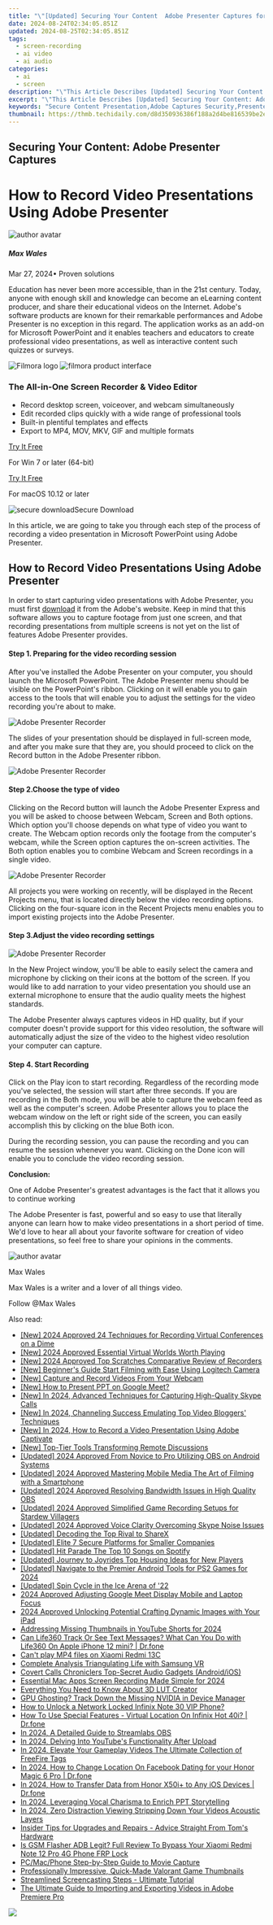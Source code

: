 ```yaml
---
title: "\"[Updated] Securing Your Content  Adobe Presenter Captures for 2024\""
date: 2024-08-24T02:34:05.851Z
updated: 2024-08-25T02:34:05.851Z
tags: 
  - screen-recording
  - ai video
  - ai audio
categories: 
  - ai
  - screen
description: "\"This Article Describes [Updated] Securing Your Content: Adobe Presenter Captures for 2024\""
excerpt: "\"This Article Describes [Updated] Securing Your Content: Adobe Presenter Captures for 2024\""
keywords: "Secure Content Presentation,Adobe Captures Security,Presenter Protection Tips,Content Safety in Presentations,Adobe Secure Presenter,Safe Presentation Tools,Secure Adobe Capturing"
thumbnail: https://thmb.techidaily.com/d8d350936386f188a2d4be816539be2eaee7c30695c76166aa925348b0ff1b74.jpg
---
```


## Securing Your Content: Adobe Presenter Captures

# How to Record Video Presentations Using Adobe Presenter

![author avatar](https://images.wondershare.com/filmora/article-images/max-wales-author.jpg)

##### Max Wales

 Mar 27, 2024• Proven solutions

Education has never been more accessible, than in the 21st century. Today, anyone with enough skill and knowledge can become an eLearning content producer, and share their educational videos on the Internet. Adobe's software products are known for their remarkable performances and Adobe Presenter is no exception in this regard. The application works as an add-on for Microsoft PowerPoint and it enables teachers and educators to create professional video presentations, as well as interactive content such quizzes or surveys.

![Filmora logo](https://images.wondershare.com/filmora/logo_icon/wondershare-filmora-logo-horizontal.png) ![filmora product interface](https://images.wondershare.com/filmora/images/common/filmora-product-banner.png)

### The All-in-One Screen Recorder & Video Editor

* Record desktop screen, voiceover, and webcam simultaneously
* Edit recorded clips quickly with a wide range of professional tools
* Built-in plentiful templates and effects
* Export to MP4, MOV, MKV, GIF and multiple formats

[Try It Free](https://tools.techidaily.com/wondershare/filmora/download/)

For Win 7 or later (64-bit)

[Try It Free](https://tools.techidaily.com/wondershare/filmora/download/)

For macOS 10.12 or later

![secure download](https://static.wondershare.com/images-filmora/images/common/securety.svg)Secure Download

In this article, we are going to take you through each step of the process of recording a video presentation in Microsoft PowerPoint using Adobe Presenter.

## How to Record Video Presentations Using Adobe Presenter

In order to start capturing video presentations with Adobe Presenter, you must first [download](https://www.adobe.com/products/presenter.html) it from the Adobe's website. Keep in mind that this software allows you to capture footage from just one screen, and that recording presentations from multiple screens is not yet on the list of features Adobe Presenter provides.

#### Step 1. Preparing for the video recording session

After you've installed the Adobe Presenter on your computer, you should launch the Microsoft PowerPoint. The Adobe Presenter menu should be visible on the PowerPoint's ribbon. Clicking on it will enable you to gain access to the tools that will enable you to adjust the settings for the video recording you're about to make.

![ Adobe Presenter Recorder ](https://images.wondershare.com/filmora/article-images/adobe-presenter-interface.jpg)

The slides of your presentation should be displayed in full-screen mode, and after you make sure that they are, you should proceed to click on the Record button in the Adobe Presenter ribbon.

![ Adobe Presenter Recorder ](https://images.wondershare.com/filmora/article-images/adobe-presenter-record.jpg)

#### Step 2.Choose the type of video

Clicking on the Record button will launch the Adobe Presenter Express and you will be asked to choose between Webcam, Screen and Both options. Which option you'll choose depends on what type of video you want to create. The Webcam option records only the footage from the computer's webcam, while the Screen option captures the on-screen activities. The Both option enables you to combine Webcam and Screen recordings in a single video.

![ Adobe Presenter Recorder ](https://images.wondershare.com/filmora/article-images/adobe-presenter-record-options.jpg)

All projects you were working on recently, will be displayed in the Recent Projects menu, that is located directly below the video recording options. Clicking on the four-square icon in the Recent Projects menu enables you to import existing projects into the Adobe Presenter.

#### Step 3.Adjust the video recording settings

![ Adobe Presenter Recorder ](https://images.wondershare.com/filmora/article-images/adobe-presenter-choose-microphone.jpg)

In the New Project window, you'll be able to easily select the camera and microphone by clicking on their icons at the bottom of the screen. If you would like to add narration to your video presentation you should use an external microphone to ensure that the audio quality meets the highest standards.

The Adobe Presenter always captures videos in HD quality, but if your computer doesn't provide support for this video resolution, the software will automatically adjust the size of the video to the highest video resolution your computer can capture.

#### Step 4. Start Recording

Click on the Play icon to start recording. Regardless of the recording mode you've selected, the session will start after three seconds. If you are recording in the Both mode, you will be able to capture the webcam feed as well as the computer's screen. Adobe Presenter allows you to place the webcam window on the left or right side of the screen, you can easily accomplish this by clicking on the blue Both icon.

During the recording session, you can pause the recording and you can resume the session whenever you want. Clicking on the Done icon will enable you to conclude the video recording session.

**Conclusion:**

One of Adobe Presenter's greatest advantages is the fact that it allows you to continue working

The Adobe Presenter is fast, powerful and so easy to use that literally anyone can learn how to make video presentations in a short period of time. We'd love to hear all about your favorite software for creation of video presentations, so feel free to share your opinions in the comments.

![author avatar](https://images.wondershare.com/filmora/article-images/max-wales-author.jpg)

Max Wales

Max Wales is a writer and a lover of all things video.

Follow @Max Wales

<span class="atpl-alsoreadstyle">Also read:</span>
<div><ul>
<li><a href="https://video-capture.techidaily.com/new-2024-approved-24-techniques-for-recording-virtual-conferences-on-a-dime/"><u>[New] 2024 Approved  24 Techniques for Recording Virtual Conferences on a Dime</u></a></li>
<li><a href="https://video-screen-grab.techidaily.com/new-2024-approved-essential-virtual-worlds-worth-playing/"><u>[New] 2024 Approved  Essential Virtual Worlds Worth Playing</u></a></li>
<li><a href="https://video-screen-grab.techidaily.com/new-2024-approved-top-scratches-comparative-review-of-recorders/"><u>[New] 2024 Approved  Top Scratches  Comparative Review of Recorders</u></a></li>
<li><a href="https://video-screen-grab.techidaily.com/new-beginners-guide-start-filming-with-ease-using-logitech-camera/"><u>[New] Beginner's Guide  Start Filming with Ease Using Logitech Camera</u></a></li>
<li><a href="https://video-screen-grab.techidaily.com/new-capture-and-record-videos-from-your-webcam/"><u>[New] Capture and Record Videos From Your Webcam</u></a></li>
<li><a href="https://video-screen-grab.techidaily.com/new-how-to-present-ppt-on-google-meet/"><u>[New] How to Present PPT on Google Meet?</u></a></li>
<li><a href="https://video-screen-grab.techidaily.com/new-in-2024-advanced-techniques-for-capturing-high-quality-skype-calls/"><u>[New] In 2024, Advanced Techniques for Capturing High-Quality Skype Calls</u></a></li>
<li><a href="https://youtube-tips.techidaily.com/n-2024-channeling-success-emulating-top-video-bloggers-techniques/"><u>[New] In 2024, Channeling Success  Emulating Top Video Bloggers' Techniques</u></a></li>
<li><a href="https://video-screen-grab.techidaily.com/new-in-2024-how-to-record-a-video-presentation-using-adobe-captivate/"><u>[New] In 2024, How to Record a Video Presentation Using Adobe Captivate</u></a></li>
<li><a href="https://video-screen-grab.techidaily.com/new-top-tier-tools-transforming-remote-discussions/"><u>[New] Top-Tier Tools Transforming Remote Discussions</u></a></li>
<li><a href="https://video-screen-grab.techidaily.com/updated-2024-approved-from-novice-to-pro-utilizing-obs-on-android-systems/"><u>[Updated] 2024 Approved  From Novice to Pro  Utilizing OBS on Android Systems</u></a></li>
<li><a href="https://youtube-blog.techidaily.com/ed-2024-approved-mastering-mobile-media-the-art-of-filming-with-a-smartphone/"><u>[Updated] 2024 Approved  Mastering Mobile Media  The Art of Filming with a Smartphone</u></a></li>
<li><a href="https://video-screen-grab.techidaily.com/updated-2024-approved-resolving-bandwidth-issues-in-high-quality-obs/"><u>[Updated] 2024 Approved  Resolving Bandwidth Issues in High Quality OBS</u></a></li>
<li><a href="https://video-screen-grab.techidaily.com/updated-2024-approved-simplified-game-recording-setups-for-stardew-villagers/"><u>[Updated] 2024 Approved  Simplified Game Recording Setups for Stardew Villagers</u></a></li>
<li><a href="https://video-screen-grab.techidaily.com/updated-2024-approved-voice-clarity-overcoming-skype-noise-issues/"><u>[Updated] 2024 Approved  Voice Clarity  Overcoming Skype Noise Issues</u></a></li>
<li><a href="https://on-screen-recording.techidaily.com/updated-decoding-the-top-rival-to-sharex/"><u>[Updated] Decoding the Top Rival to ShareX</u></a></li>
<li><a href="https://video-screen-grab.techidaily.com/updated-elite-7-secure-platforms-for-smaller-companies/"><u>[Updated] Elite 7 Secure Platforms for Smaller Companies</u></a></li>
<li><a href="https://video-screen-grab.techidaily.com/updated-hit-parade-the-top-10-songs-on-spotify/"><u>[Updated] Hit Parade  The Top 10 Songs on Spotify</u></a></li>
<li><a href="https://video-screen-grab.techidaily.com/updated-journey-to-joyrides-top-housing-ideas-for-new-players/"><u>[Updated] Journey to Joyrides  Top Housing Ideas for New Players</u></a></li>
<li><a href="https://video-screen-grab.techidaily.com/updated-navigate-to-the-premier-android-tools-for-ps2-games-for-2024/"><u>[Updated] Navigate to the Premier Android Tools for PS2 Games for 2024</u></a></li>
<li><a href="https://article-helps.techidaily.com/updated-spin-cycle-in-the-ice-arena-of-22/"><u>[Updated] Spin Cycle in the Ice Arena of '22</u></a></li>
<li><a href="https://video-screen-grab.techidaily.com/2024-approved-adjusting-google-meet-display-mobile-and-laptop-focus/"><u>2024 Approved  Adjusting Google Meet Display  Mobile and Laptop Focus</u></a></li>
<li><a href="https://video-screen-grab.techidaily.com/2024-approved-unlocking-potential-crafting-dynamic-images-with-your-ipad/"><u>2024 Approved  Unlocking Potential  Crafting Dynamic Images with Your iPad</u></a></li>
<li><a href="https://youtube-video-recordings.techidaily.com/addressing-missing-thumbnails-in-youtube-shorts-for-2024/"><u>Addressing Missing Thumbnails in YouTube Shorts for 2024</u></a></li>
<li><a href="https://fake-location.techidaily.com/can-life360-track-or-see-text-messages-what-can-you-do-with-life360-on-apple-iphone-12-mini-drfone-by-drfone-virtual-ios/"><u>Can Life360 Track Or See Text Messages? What Can You Do with Life360 On Apple iPhone 12 mini? | Dr.fone</u></a></li>
<li><a href="https://phone-solutions.techidaily.com/can-t-play-mp4-files-on-xiaomi-redmi-13c-by-aiseesoft-video-converter-play-mp4-on-android/"><u>Can't play MP4 files on Xiaomi Redmi 13C</u></a></li>
<li><a href="https://extra-lessons.techidaily.com/complete-analysis-triangulating-life-with-samsung-vr/"><u>Complete Analysis  Triangulating Life with Samsung VR</u></a></li>
<li><a href="https://video-screen-grab.techidaily.com/covert-calls-chroniclers-top-secret-audio-gadgets-androidios/"><u>Covert Calls Chroniclers  Top-Secret Audio Gadgets (Android/iOS)</u></a></li>
<li><a href="https://video-screen-grab.techidaily.com/essential-mac-apps-screen-recording-made-simple-for-2024/"><u>Essential Mac Apps  Screen Recording Made Simple for 2024</u></a></li>
<li><a href="https://article-helps.techidaily.com/everything-you-need-to-know-about-3d-lut-creator/"><u>Everything You Need to Know About 3D LUT Creator</u></a></li>
<li><a href="https://network-issues.techidaily.com/gpu-ghosting-track-down-the-missing-nvidia-in-device-manager/"><u>GPU Ghosting? Track Down the Missing NVIDIA in Device Manager</u></a></li>
<li><a href="https://unlock-android.techidaily.com/how-to-unlock-a-network-locked-infinix-note-30-vip-phone-by-drfone-android/"><u>How to Unlock a Network Locked Infinix Note 30 VIP Phone?</u></a></li>
<li><a href="https://change-location.techidaily.com/how-to-use-special-features-virtual-location-on-infinix-hot-40i-drfone-by-drfone-virtual-android/"><u>How To Use Special Features - Virtual Location On Infinix Hot 40i? | Dr.fone</u></a></li>
<li><a href="https://video-screen-grab.techidaily.com/in-2024-a-detailed-guide-to-streamlabs-obs/"><u>In 2024, A Detailed Guide to Streamlabs OBS</u></a></li>
<li><a href="https://youtube-clips.techidaily.com/in-2024-delving-into-youtubes-functionality-after-upload/"><u>In 2024, Delving Into YouTube's Functionality After Upload</u></a></li>
<li><a href="https://youtube-clips.techidaily.com/in-2024-elevate-your-gameplay-videos-the-ultimate-collection-of-freefire-tags/"><u>In 2024, Elevate Your Gameplay Videos  The Ultimate Collection of FreeFire Tags</u></a></li>
<li><a href="https://location-social.techidaily.com/in-2024-how-to-change-location-on-facebook-dating-for-your-honor-magic-6-pro-drfone-by-drfone-virtual-android/"><u>In 2024, How to Change Location On Facebook Dating for your Honor Magic 6 Pro | Dr.fone</u></a></li>
<li><a href="https://android-transfer.techidaily.com/in-2024-how-to-transfer-data-from-honor-x50iplus-to-any-ios-devices-drfone-by-drfone-transfer-from-android-transfer-from-android/"><u>In 2024, How to Transfer Data from Honor X50i+ to Any iOS Devices | Dr.fone</u></a></li>
<li><a href="https://video-screen-grab.techidaily.com/in-2024-leveraging-vocal-charisma-to-enrich-ppt-storytelling/"><u>In 2024, Leveraging Vocal Charisma to Enrich PPT Storytelling</u></a></li>
<li><a href="https://sound-optimizing.techidaily.com/in-2024-zero-distraction-viewing-stripping-down-your-videos-acoustic-layers/"><u>In 2024, Zero Distraction Viewing Stripping Down Your Videos Acoustic Layers</u></a></li>
<li><a href="https://hardware-tips.techidaily.com/insider-tips-for-upgrades-and-repairs-advice-straight-from-toms-hardware/"><u>Insider Tips for Upgrades and Repairs - Advice Straight From Tom's Hardware</u></a></li>
<li><a href="https://bypass-frp.techidaily.com/is-gsm-flasher-adb-legit-full-review-to-bypass-your-xiaomi-redmi-note-12-pro-4g-phone-frp-lock-by-drfone-android/"><u>Is GSM Flasher ADB Legit? Full Review To Bypass Your Xiaomi Redmi Note 12 Pro 4G Phone FRP Lock</u></a></li>
<li><a href="https://video-screen-grab.techidaily.com/pcmacphone-step-by-step-guide-to-movie-capture/"><u>PC/Mac/Phone  Step-by-Step Guide to Movie Capture</u></a></li>
<li><a href="https://youtube-blog.techidaily.com/ssionally-impressive-quick-made-valorant-game-thumbnails/"><u>Professionally Impressive, Quick-Made Valorant Game Thumbnails</u></a></li>
<li><a href="https://video-screen-grab.techidaily.com/streamlined-screencasting-steps-ultimate-tutorial/"><u>Streamlined Screencasting Steps - Ultimate Tutorial</u></a></li>
<li><a href="https://ai-driven-video-production.techidaily.com/the-ultimate-guide-to-importing-and-exporting-videos-in-adobe-premiere-pro/"><u>The Ultimate Guide to Importing and Exporting Videos in Adobe Premiere Pro</u></a></li>
</ul></div>

<ins class="adsbygoogle"
      style="display:block"
      data-ad-client="ca-pub-7571918770474297"
      data-ad-slot="8358498916"
      data-ad-format="auto"
      data-full-width-responsive="true"></ins>
<!-- affiliate ads begin -->
<a href="https://estore.winxdvd.com/order/checkout.php?PRODS=12653853&QTY=1&AFFILIATE=108875&CART=1"><img src="https://secure.avangate.com/images/merchant/bcb41ccdc4363c6848a1d760f26c28a0/products/14_videoproc-converter-ai-box.png" border="0"></a>
<!-- affiliate ads end -->